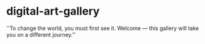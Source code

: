 # digital-art-gallery
''To change the world, you must first see it. Welcome — this gallery will take you on a different journey.''
